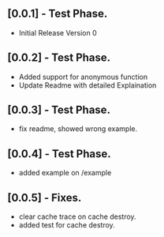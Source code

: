 ## [0.0.1] - Test Phase.

* Initial Release Version 0

## [0.0.2] - Test Phase.

* Added support for anonymous function
* Update Readme with detailed Explaination

## [0.0.3] - Test Phase.

* fix readme, showed wrong example.

## [0.0.4] - Test Phase.

* added example on /example

## [0.0.5] - Fixes.

* clear cache trace on cache destroy.
* added test for cache destroy.
